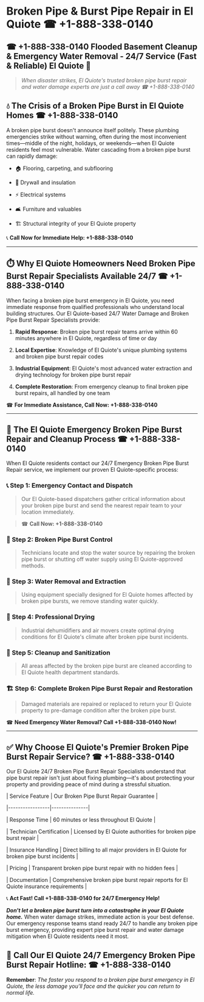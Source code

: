# Broken Pipe & Burst Pipe Repair in El Quiote ☎ +1-888-338-0140  
## ☎ +1-888-338-0140 Flooded Basement Cleanup & Emergency Water Removal - 24/7 Service (Fast & Reliable) El Quiote 🚨  

> *When disaster strikes, El Quiote's trusted broken pipe burst repair and water damage experts are just a call away ☎ +1-888-338-0140*  

## 💧 The Crisis of a Broken Pipe Burst in El Quiote Homes ☎ +1-888-338-0140  

A broken pipe burst doesn't announce itself politely. These plumbing emergencies strike without warning, often during the most inconvenient times—middle of the night, holidays, or weekends—when El Quiote residents feel most vulnerable. Water cascading from a broken pipe burst can rapidly damage:  

* 🏠 Flooring, carpeting, and subflooring  
* 🧱 Drywall and insulation  
* ⚡ Electrical systems  
* 🛋️ Furniture and valuables  
* 🏗️ Structural integrity of your El Quiote property  

📞 **Call Now for Immediate Help: +1-888-338-0140**  

---  

## ⏱️ Why El Quiote Homeowners Need Broken Pipe Burst Repair Specialists Available 24/7 ☎ +1-888-338-0140  

When facing a broken pipe burst emergency in El Quiote, you need immediate response from qualified professionals who understand local building structures. Our El Quiote-based 24/7 Water Damage and Broken Pipe Burst Repair Specialists provide:  

1. **Rapid Response**: Broken pipe burst repair teams arrive within 60 minutes anywhere in El Quiote, regardless of time or day  
2. **Local Expertise**: Knowledge of El Quiote's unique plumbing systems and broken pipe burst repair codes  
3. **Industrial Equipment**: El Quiote's most advanced water extraction and drying technology for broken pipe burst repair  
4. **Complete Restoration**: From emergency cleanup to final broken pipe burst repairs, all handled by one team  

☎ **For Immediate Assistance, Call Now: +1-888-338-0140**  

---  

## 🔧 The El Quiote Emergency Broken Pipe Burst Repair and Cleanup Process ☎ +1-888-338-0140  

When El Quiote residents contact our 24/7 Emergency Broken Pipe Burst Repair service, we implement our proven El Quiote-specific process:  

### 📞 Step 1: Emergency Contact and Dispatch  
> Our El Quiote-based dispatchers gather critical information about your broken pipe burst and send the nearest repair team to your location immediately.  
> ☎ **Call Now: +1-888-338-0140**  

### 🚿 Step 2: Broken Pipe Burst Control  
> Technicians locate and stop the water source by repairing the broken pipe burst or shutting off water supply using El Quiote-approved methods.  

### 🌊 Step 3: Water Removal and Extraction  
> Using equipment specially designed for El Quiote homes affected by broken pipe bursts, we remove standing water quickly.  

### 💨 Step 4: Professional Drying  
> Industrial dehumidifiers and air movers create optimal drying conditions for El Quiote's climate after broken pipe burst incidents.  

### 🧼 Step 5: Cleanup and Sanitization  
> All areas affected by the broken pipe burst are cleaned according to El Quiote health department standards.  

### 🏗️ Step 6: Complete Broken Pipe Burst Repair and Restoration  
> Damaged materials are repaired or replaced to return your El Quiote property to pre-damage condition after the broken pipe burst.  

☎ **Need Emergency Water Removal? Call +1-888-338-0140 Now!**  

---  

## ✅ Why Choose El Quiote's Premier Broken Pipe Burst Repair Service? ☎ +1-888-338-0140  

Our El Quiote 24/7 Broken Pipe Burst Repair Specialists understand that pipe burst repair isn't just about fixing plumbing—it's about protecting your property and providing peace of mind during a stressful situation.  

| Service Feature | Our Broken Pipe Burst Repair Guarantee |  
|-----------------|---------------|  
| Response Time | 60 minutes or less throughout El Quiote |  
| Technician Certification | Licensed by El Quiote authorities for broken pipe burst repair |  
| Insurance Handling | Direct billing to all major providers in El Quiote for broken pipe burst incidents |  
| Pricing | Transparent broken pipe burst repair with no hidden fees |  
| Documentation | Comprehensive broken pipe burst repair reports for El Quiote insurance requirements |  

📞 **Act Fast! Call +1-888-338-0140 for 24/7 Emergency Help!**  

***Don't let a broken pipe burst turn into a catastrophe in your El Quiote home.*** When water damage strikes, immediate action is your best defense. Our emergency response teams stand ready 24/7 to handle any broken pipe burst emergency, providing expert pipe burst repair and water damage mitigation when El Quiote residents need it most.  

## 📱 Call Our El Quiote 24/7 Emergency Broken Pipe Burst Repair Hotline: ☎ +1-888-338-0140  

**Remember**: *The faster you respond to a broken pipe burst emergency in El Quiote, the less damage you'll face and the quicker you can return to normal life.*